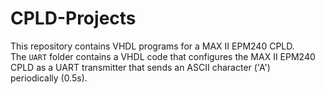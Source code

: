 # CPLD-Projects 

This repository contains VHDL programs for a MAX II EPM240 CPLD.   
The ``UART`` folder contains a VHDL code that configures the MAX II EPM240 CPLD as a UART transmitter that sends an ASCII character ('A')  
periodically (0.5s).  

